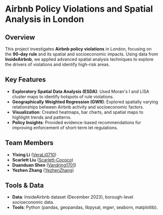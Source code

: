 # Airbnb Policy Violations and Spatial Analysis in London

## Overview  
This project investigates **Airbnb policy violations** in London, focusing on the **90-day rule** and its spatial and socioeconomic impacts. Using data from **InsideAirbnb**, we applied advanced spatial analysis techniques to explore the drivers of violations and identify high-risk areas.  

## Key Features  
- **Exploratory Spatial Data Analysis (ESDA)**: Used Moran's I and LISA cluster maps to identify hotspots of rule violations.  
- **Geographically Weighted Regression (GWR)**: Explored spatially varying relationships between Airbnb activity and socioeconomic factors.  
- **Visualization**: Created heatmaps, bar charts, and spatial maps to highlight trends and patterns.  
- **Policy Insights**: Provided evidence-based recommendations for improving enforcement of short-term let regulations.  

## Team Members  
- **Yixing Li** ([VeraLi0710](https://github.com/VeraLi0710))  
- **Scarlett Liu** ([Scarlett-Cococo](https://github.com/Scarlett-Cococo))  
- **Duanduan Shen** ([Vandring1701](https://github.com/Vandring1701))  
- **Yezhen Zhang** ([YezhenZhang](https://github.com/YezhenZhang))  

## Tools & Data  
- **Data**: InsideAirbnb dataset (December 2023), borough-level socioeconomic data.  
- **Tools**: Python (pandas, geopandas, libpysal, mgwr, seaborn, matplotlib).  

